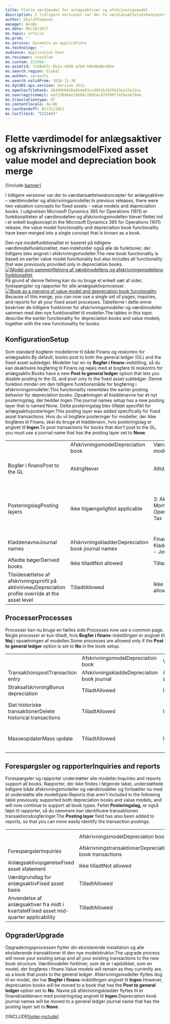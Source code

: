 ```yaml
---
title: Flette værdimodel for anlægsaktiver og afskrivningsmodel
description: I tidligere versioner var der to værdiansættelseskoncepter for anlægsaktiver – værdimodeller og afskrivningsmodeller. I udgivelsen Microsoft Dynamics 365 for Operations (1611) er funktionaliteten af værdimodellen og afskrivningsmodellen blevet flettet ind i et enkelt bogkoncept.
author: ShylaThompson
manager: AnnBe
ms.date: 06/20/2017
ms.topic: article
ms.prod: ''
ms.service: dynamics-ax-applications
ms.technology: ''
audience: Application User
ms.reviewer: roschlom
ms.custom: 221564
ms.assetid: 7c68eb7c-8b1a-4dd9-afb8-04b4040e305e
ms.search.region: Global
ms.author: saraschi
ms.search.validFrom: 2016-11-30
ms.dyn365.ops.version: Version 1611
ms.openlocfilehash: 26409b6416a5b4e93ccd051b1625633ea12e22ac
ms.sourcegitcommit: eaf330dbee1db96c20d5ac479f007747bea079eb
ms.translationtype: HT
ms.contentlocale: da-DK
ms.lasthandoff: 02/15/2021
ms.locfileid: "5212463"
---
```

# <a name="fixed-asset-value-model-and-depreciation-book-merge"></a><span data-ttu-id="b6801-104">Flette værdimodel for anlægsaktiver og afskrivningsmodel</span><span class="sxs-lookup"><span data-stu-id="b6801-104">Fixed asset value model and depreciation book merge</span></span>

[!include [banner](../includes/banner.md)]

<span data-ttu-id="b6801-105">I tidligere versioner var der to værdiansættelseskoncepter for anlægsaktiver – værdimodeller og afskrivningsmodeller.</span><span class="sxs-lookup"><span data-stu-id="b6801-105">In previous releases, there were two valuation concepts for fixed assets -  value models and depreciation books.</span></span> <span data-ttu-id="b6801-106">I udgivelsen Microsoft Dynamics 365 for Operations (1611) er funktionaliteten af værdimodellen og afskrivningsmodellen blevet flettet ind i et enkelt bogkoncept.</span><span class="sxs-lookup"><span data-stu-id="b6801-106">In the Microsoft Dynamics 365 for Operations (1611) release, the value model functionality and depreciation book functionality have been merged into a single concept that is known as a book.</span></span>

<span data-ttu-id="b6801-107">Den nye modelfunktionalitet er baseret på tidligere værdimodelfunktionalitet, men indeholder også alle de funktioner, der tidligere blev angivet i afskrivningsmodeller.</span><span class="sxs-lookup"><span data-stu-id="b6801-107">The new book functionality is based on earlier value model functionality but also includes all functionality that was previously provided only in depreciation books.</span></span> <span data-ttu-id="b6801-108">[![Model som sammenfletning af værdimodellens og afskrivningsmodellens funktionalitet](./media/fixed-assets.png)](./media/fixed-assets.png) På grund af denne fletning kan du nu bruge et enkelt sæt af sider, forespørgsler og rapporter for alle anlægsaktivprocesser.</span><span class="sxs-lookup"><span data-stu-id="b6801-108">[![Book as a merging of value model and depreciation book functionality](./media/fixed-assets.png)](./media/fixed-assets.png) Because of this merge, you can now use a single set of pages, inquiries, and reports for all your fixed asset processes.</span></span> <span data-ttu-id="b6801-109">Tabellerne i dette emne beskriver de tidligere funktioner for afskrivningsmodeller og værdimodeller sammen med den nye funktionalitet til modeller.</span><span class="sxs-lookup"><span data-stu-id="b6801-109">The tables in this topic describe the earlier functionality for depreciation books and value models, together with the new functionality for books.</span></span>

## <a name="setup"></a><span data-ttu-id="b6801-110">Konfiguration</span><span class="sxs-lookup"><span data-stu-id="b6801-110">Setup</span></span>
<span data-ttu-id="b6801-111">Som standard bogfører modellerne til både Finans og reskontro for anlægsaktiv.</span><span class="sxs-lookup"><span data-stu-id="b6801-111">By default, books post to both the general ledger (GL) and the fixed asset subledger.</span></span> <span data-ttu-id="b6801-112">Modeller har en ny **Bogfør i finans**-indstilling, så du kan deaktivere bogføring til Finans og nøjes med at bogføre til reskontro for anlægsaktiv.</span><span class="sxs-lookup"><span data-stu-id="b6801-112">Books have a new **Post to general ledger** option that lets you disable posting to the GL and post only to the fixed asset subledger.</span></span> <span data-ttu-id="b6801-113">Denne funktion minder om den tidligere funktionsmåde for bogføring i afskrivningsmodeller.</span><span class="sxs-lookup"><span data-stu-id="b6801-113">This functionality resembles the earlier posting behavior for depreciation books.</span></span> <span data-ttu-id="b6801-114">Opsætningen af kladdenavne har et nyt posteringslag, der hedder Ingen.</span><span class="sxs-lookup"><span data-stu-id="b6801-114">The journal names setup has a new posting layer that is named None.</span></span> <span data-ttu-id="b6801-115">Dette posteringslag blev tilføjet specifikt for anlægsaktivposteringer.</span><span class="sxs-lookup"><span data-stu-id="b6801-115">This posting layer was added specifically for fixed asset transactions.</span></span> <span data-ttu-id="b6801-116">Hvis du vil bogføre posteringer for modeller, der ikke bogføres til Finans, skal du bruge et kladdenavn, hvis posteringslag er angivet til **Ingen**.</span><span class="sxs-lookup"><span data-stu-id="b6801-116">To post transactions for books that don't post to the GL, you must use a journal name that has the posting layer set to **None**.</span></span>

|                                                  |                                 |                                 |                                                         |
|--------------------------------------------------|---------------------------------|---------------------------------|---------------------------------------------------------|
|                                                  | <span data-ttu-id="b6801-117">Afskrivningsmodel</span><span class="sxs-lookup"><span data-stu-id="b6801-117">Depreciation book</span></span>               | <span data-ttu-id="b6801-118">Værdimodel</span><span class="sxs-lookup"><span data-stu-id="b6801-118">Value model</span></span>                     | <span data-ttu-id="b6801-119">Bog (ny)</span><span class="sxs-lookup"><span data-stu-id="b6801-119">Book (New)</span></span>                                              |
| <span data-ttu-id="b6801-120">Bogfør i finans</span><span class="sxs-lookup"><span data-stu-id="b6801-120">Post to the GL</span></span>                                   | <span data-ttu-id="b6801-121">Aldrig</span><span class="sxs-lookup"><span data-stu-id="b6801-121">Never</span></span>                           | <span data-ttu-id="b6801-122">Altid</span><span class="sxs-lookup"><span data-stu-id="b6801-122">Always</span></span>                          | <span data-ttu-id="b6801-123">Indstilling, der bogfører i finans</span><span class="sxs-lookup"><span data-stu-id="b6801-123">Option to post to the GL</span></span>                                |
| <span data-ttu-id="b6801-124">Posteringslag</span><span class="sxs-lookup"><span data-stu-id="b6801-124">Posting layers</span></span>                                   | <span data-ttu-id="b6801-125">Ikke tilgængelig</span><span class="sxs-lookup"><span data-stu-id="b6801-125">Not applicable</span></span>                  | <span data-ttu-id="b6801-126">3: Aktuel, Drift og Moms</span><span class="sxs-lookup"><span data-stu-id="b6801-126">3: Current, Operations, and Tax</span></span> | <span data-ttu-id="b6801-127">11: Aktuel, Drift og Moms, 7 brugerdefinerede lag og Ingen</span><span class="sxs-lookup"><span data-stu-id="b6801-127">11: Current, Operations, Tax, 7 custom layers, and None</span></span> |
| <span data-ttu-id="b6801-128">Kladdenavne</span><span class="sxs-lookup"><span data-stu-id="b6801-128">Journal names</span></span>                                    | <span data-ttu-id="b6801-129">Afskrivningskladder</span><span class="sxs-lookup"><span data-stu-id="b6801-129">Depreciation book journal names</span></span> | <span data-ttu-id="b6801-130">Finans - Kladdenavne</span><span class="sxs-lookup"><span data-stu-id="b6801-130">GL - Journal names</span></span>              | <span data-ttu-id="b6801-131">Finans - Kladdenavne</span><span class="sxs-lookup"><span data-stu-id="b6801-131">GL - Journal names</span></span>                                      |
| <span data-ttu-id="b6801-132">Afledte bøger</span><span class="sxs-lookup"><span data-stu-id="b6801-132">Derived books</span></span>                                    | <span data-ttu-id="b6801-133">Ikke tilladt</span><span class="sxs-lookup"><span data-stu-id="b6801-133">Not allowed</span></span>                     | <span data-ttu-id="b6801-134">Tilladt</span><span class="sxs-lookup"><span data-stu-id="b6801-134">Allowed</span></span>                         | <span data-ttu-id="b6801-135">Tilladt</span><span class="sxs-lookup"><span data-stu-id="b6801-135">Allowed</span></span>                                                 |
| <span data-ttu-id="b6801-136">Tilsidesættelse af afskrivningsprofil på aktivniveau</span><span class="sxs-lookup"><span data-stu-id="b6801-136">Depreciation profile override at the asset level</span></span> | <span data-ttu-id="b6801-137">Tilladt</span><span class="sxs-lookup"><span data-stu-id="b6801-137">Allowed</span></span>                         | <span data-ttu-id="b6801-138">Ikke tilladt</span><span class="sxs-lookup"><span data-stu-id="b6801-138">Not allowed</span></span>                     | <span data-ttu-id="b6801-139">Tilladt</span><span class="sxs-lookup"><span data-stu-id="b6801-139">Allowed</span></span>                                                 |

## <a name="processes"></a><span data-ttu-id="b6801-140">Processer</span><span class="sxs-lookup"><span data-stu-id="b6801-140">Processes</span></span>
<span data-ttu-id="b6801-141">Processer kan nu bruge en fælles side.</span><span class="sxs-lookup"><span data-stu-id="b6801-141">Processes now use a common page.</span></span> <span data-ttu-id="b6801-142">Nogle processer er kun tilladt, hvis **Bogfør i finans**-indstillingen er angivet til **Nej** i opsætningen af modellen.</span><span class="sxs-lookup"><span data-stu-id="b6801-142">Some processes are allowed only if the **Post to general ledger** option is set to **No** in the book setup.</span></span>

|                                |                           |                     |                                          |
|--------------------------------|---------------------------|---------------------|------------------------------------------|
|                                | <span data-ttu-id="b6801-143">Afskrivningsmodel</span><span class="sxs-lookup"><span data-stu-id="b6801-143">Depreciation book</span></span>         | <span data-ttu-id="b6801-144">Værdimodel</span><span class="sxs-lookup"><span data-stu-id="b6801-144">Value model</span></span>         | <span data-ttu-id="b6801-145">Bog (ny)</span><span class="sxs-lookup"><span data-stu-id="b6801-145">Book (New)</span></span>                               |
| <span data-ttu-id="b6801-146">Transaktionspost</span><span class="sxs-lookup"><span data-stu-id="b6801-146">Transaction entry</span></span>              | <span data-ttu-id="b6801-147">Afskrivningskladde</span><span class="sxs-lookup"><span data-stu-id="b6801-147">Depreciation book journal</span></span> | <span data-ttu-id="b6801-148">Anlægsaktivkladde</span><span class="sxs-lookup"><span data-stu-id="b6801-148">Fixed asset journal</span></span> | <span data-ttu-id="b6801-149">Anlægsaktivkladde</span><span class="sxs-lookup"><span data-stu-id="b6801-149">Fixed asset journal</span></span>                      |
| <span data-ttu-id="b6801-150">Straksafskrivning</span><span class="sxs-lookup"><span data-stu-id="b6801-150">Bonus depreciation</span></span>             | <span data-ttu-id="b6801-151">Tilladt</span><span class="sxs-lookup"><span data-stu-id="b6801-151">Allowed</span></span>                   | <span data-ttu-id="b6801-152">Ikke tilladt</span><span class="sxs-lookup"><span data-stu-id="b6801-152">Not Allowed</span></span>         | <span data-ttu-id="b6801-153">Tilladt</span><span class="sxs-lookup"><span data-stu-id="b6801-153">Allowed</span></span>                                  |
| <span data-ttu-id="b6801-154">Slet historiske transaktioner</span><span class="sxs-lookup"><span data-stu-id="b6801-154">Delete historical transactions</span></span> | <span data-ttu-id="b6801-155">Tilladt</span><span class="sxs-lookup"><span data-stu-id="b6801-155">Allowed</span></span>                   | <span data-ttu-id="b6801-156">Ikke tilladt</span><span class="sxs-lookup"><span data-stu-id="b6801-156">Not Allowed</span></span>         | <span data-ttu-id="b6801-157">Tilladt, medmindre du bogfører i finans</span><span class="sxs-lookup"><span data-stu-id="b6801-157">Allowed, unless you're posting to the GL</span></span> |
| <span data-ttu-id="b6801-158">Masseopdater</span><span class="sxs-lookup"><span data-stu-id="b6801-158">Mass update</span></span>                    | <span data-ttu-id="b6801-159">Tilladt</span><span class="sxs-lookup"><span data-stu-id="b6801-159">Allowed</span></span>                   | <span data-ttu-id="b6801-160">Ikke tilladt</span><span class="sxs-lookup"><span data-stu-id="b6801-160">Not Allowed</span></span>         | <span data-ttu-id="b6801-161">Tilladt, medmindre du bogfører i finans</span><span class="sxs-lookup"><span data-stu-id="b6801-161">Allowed, unless you're posting to the GL</span></span> |

## <a name="inquiries-and-reports"></a><span data-ttu-id="b6801-162">Forespørgsler og rapporter</span><span class="sxs-lookup"><span data-stu-id="b6801-162">Inquiries and reports</span></span>
<span data-ttu-id="b6801-163">Forespørgsler og rapporter understøtter alle modeller.</span><span class="sxs-lookup"><span data-stu-id="b6801-163">Inquiries and reports support all books.</span></span> <span data-ttu-id="b6801-164">Rapporter, der ikke findes i følgende tabel, understøttede tidligere både afskrivningsmodeller og værdimodeller og fortsætter nu med at understøtte alle modeltyper.</span><span class="sxs-lookup"><span data-stu-id="b6801-164">Reports that aren't included in the following table previously supported both depreciation books and value models, and will now continue to support all book types.</span></span> <span data-ttu-id="b6801-165">Feltet **Posteringslag,** er også føjet til rapporter, så du nemmere kan identificere transaktionen transaktionsbogføringer.</span><span class="sxs-lookup"><span data-stu-id="b6801-165">The **Posting layer** field has also been added to reports, so that you can more easily identify the transaction postings.</span></span>

|                                       |                                |                          |                          |
|---------------------------------------|--------------------------------|--------------------------|--------------------------|
|                                       | <span data-ttu-id="b6801-166">Afskrivningsmodel</span><span class="sxs-lookup"><span data-stu-id="b6801-166">Depreciation book</span></span>              | <span data-ttu-id="b6801-167">Værdimodel</span><span class="sxs-lookup"><span data-stu-id="b6801-167">Value model</span></span>              | <span data-ttu-id="b6801-168">Bog (ny)</span><span class="sxs-lookup"><span data-stu-id="b6801-168">Book (New)</span></span>               |
| <span data-ttu-id="b6801-169">Forespørgsler</span><span class="sxs-lookup"><span data-stu-id="b6801-169">Inquiries</span></span>                             | <span data-ttu-id="b6801-170">Afskrivningstransaktioner</span><span class="sxs-lookup"><span data-stu-id="b6801-170">Depreciation book transactions</span></span> | <span data-ttu-id="b6801-171">Anlægsaktivposter</span><span class="sxs-lookup"><span data-stu-id="b6801-171">Fixed asset transactions</span></span> | <span data-ttu-id="b6801-172">Anlægsaktivposter</span><span class="sxs-lookup"><span data-stu-id="b6801-172">Fixed asset transactions</span></span> |
| <span data-ttu-id="b6801-173">Anlægsaktivopgørelse</span><span class="sxs-lookup"><span data-stu-id="b6801-173">Fixed asset statement</span></span>                 | <span data-ttu-id="b6801-174">Ikke tilladt</span><span class="sxs-lookup"><span data-stu-id="b6801-174">Not allowed</span></span>                    | <span data-ttu-id="b6801-175">Tilladt</span><span class="sxs-lookup"><span data-stu-id="b6801-175">Allowed</span></span>                  | <span data-ttu-id="b6801-176">Tilladt</span><span class="sxs-lookup"><span data-stu-id="b6801-176">Allowed</span></span>                  |
| <span data-ttu-id="b6801-177">Værdigrundlag for anlægsaktiv</span><span class="sxs-lookup"><span data-stu-id="b6801-177">Fixed asset basis</span></span>                     | <span data-ttu-id="b6801-178">Tilladt</span><span class="sxs-lookup"><span data-stu-id="b6801-178">Allowed</span></span>                        | <span data-ttu-id="b6801-179">Ikke tilladt</span><span class="sxs-lookup"><span data-stu-id="b6801-179">Not allowed</span></span>              | <span data-ttu-id="b6801-180">Tilladt</span><span class="sxs-lookup"><span data-stu-id="b6801-180">Allowed</span></span>                  |
| <span data-ttu-id="b6801-181">Anvendelse af anlægsaktiver fra midt i kvartalet</span><span class="sxs-lookup"><span data-stu-id="b6801-181">Fixed asset mid-quarter applicability</span></span> | <span data-ttu-id="b6801-182">Tilladt</span><span class="sxs-lookup"><span data-stu-id="b6801-182">Allowed</span></span>                        | <span data-ttu-id="b6801-183">Ikke tilladt</span><span class="sxs-lookup"><span data-stu-id="b6801-183">Not allowed</span></span>              | <span data-ttu-id="b6801-184">Tilladt</span><span class="sxs-lookup"><span data-stu-id="b6801-184">Allowed</span></span>                  |

## <a name="upgrade"></a><span data-ttu-id="b6801-185">Opgrader</span><span class="sxs-lookup"><span data-stu-id="b6801-185">Upgrade</span></span>
<span data-ttu-id="b6801-186">Opgraderingsprocessen flytter din eksisterende installation og alle eksisterende transaktioner til den nye modelstruktur.</span><span class="sxs-lookup"><span data-stu-id="b6801-186">The upgrade process will move your existing setup and all your existing transactions to the new book structure.</span></span> <span data-ttu-id="b6801-187">Værdimodeller forbliver, som de er i øjeblikket, som en model, der bogføres i finans.</span><span class="sxs-lookup"><span data-stu-id="b6801-187">Value models will remain as they currently are, as a book that posts to the general ledger.</span></span> <span data-ttu-id="b6801-188">Afskrivningsmodeller flyttes dog til en model, der har **Bogfør i finans**-indstillingen angivet til **Ingen**.</span><span class="sxs-lookup"><span data-stu-id="b6801-188">However, depreciation books will be moved to a book that has the **Post to general ledger** option set to **No**.</span></span> <span data-ttu-id="b6801-189">Navne på afskrivningskladder flyttes til et finanskladdenavn med posteringslag angivet til **Ingen**.</span><span class="sxs-lookup"><span data-stu-id="b6801-189">Depreciation book journal names will be moved to a general ledger journal name that has the posting layer set to **None**.</span></span>





[!INCLUDE[footer-include](../../includes/footer-banner.md)]